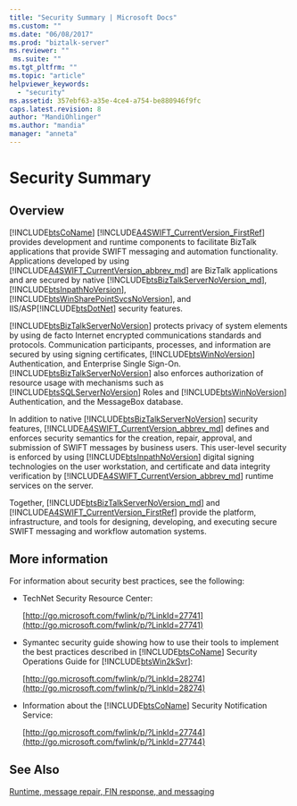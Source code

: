 ```yaml
---
title: "Security Summary | Microsoft Docs"
ms.custom: ""
ms.date: "06/08/2017"
ms.prod: "biztalk-server"
ms.reviewer: ""
 ms.suite: ""
ms.tgt_pltfrm: ""
ms.topic: "article"
helpviewer_keywords: 
  - "security"
ms.assetid: 357ebf63-a35e-4ce4-a754-be880946f9fc
caps.latest.revision: 8
author: "MandiOhlinger"
ms.author: "mandia"
manager: "anneta"
---
```

# Security Summary
## Overview
[!INCLUDE[btsCoName](../../includes/btsconame-md.md)] [!INCLUDE[A4SWIFT_CurrentVersion_FirstRef](../../includes/a4swift-currentversion-firstref-md.md)] provides development and runtime components to facilitate BizTalk applications that provide SWIFT messaging and automation functionality. Applications developed by using [!INCLUDE[A4SWIFT_CurrentVersion_abbrev_md](../../includes/a4swift-currentversion-abbrev-md.md)] are BizTalk applications and are secured by native [!INCLUDE[btsBizTalkServerNoVersion_md](../../includes/btsbiztalkservernoversion-md.md)], [!INCLUDE[btsInpathNoVersion](../../includes/btsinpathnoversion-md.md)], [!INCLUDE[btsWinSharePointSvcsNoVersion](../../includes/btswinsharepointsvcsnoversion-md.md)], and IIS/ASP[!INCLUDE[btsDotNet](../../includes/btsdotnet-md.md)] security features.  
  
 [!INCLUDE[btsBizTalkServerNoVersion](../../includes/btsbiztalkservernoversion-md.md)] protects privacy of system elements by using de facto Internet encrypted communications standards and protocols. Communication participants, processes, and information are secured by using signing certificates, [!INCLUDE[btsWinNoVersion](../../includes/btswinnoversion-md.md)] Authentication, and Enterprise Single Sign-On. [!INCLUDE[btsBizTalkServerNoVersion](../../includes/btsbiztalkservernoversion-md.md)] also enforces authorization of resource usage with mechanisms such as [!INCLUDE[btsSQLServerNoVersion](../../includes/btssqlservernoversion-md.md)] Roles and [!INCLUDE[btsWinNoVersion](../../includes/btswinnoversion-md.md)] Authentication, and the MessageBox database.  
  
 In addition to native [!INCLUDE[btsBizTalkServerNoVersion](../../includes/btsbiztalkservernoversion-md.md)] security features, [!INCLUDE[A4SWIFT_CurrentVersion_abbrev_md](../../includes/a4swift-currentversion-abbrev-md.md)] defines and enforces security semantics for the creation, repair, approval, and submission of SWIFT messages by business users. This user-level security is enforced by using [!INCLUDE[btsInpathNoVersion](../../includes/btsinpathnoversion-md.md)] digital signing technologies on the user workstation, and certificate and data integrity verification by [!INCLUDE[A4SWIFT_CurrentVersion_abbrev_md](../../includes/a4swift-currentversion-abbrev-md.md)] runtime services on the server.  
  
 Together, [!INCLUDE[btsBizTalkServerNoVersion_md](../../includes/btsbiztalkservernoversion-md.md)] and [!INCLUDE[A4SWIFT_CurrentVersion_FirstRef](../../includes/a4swift-currentversion-firstref-md.md)] provide the platform, infrastructure, and tools for designing, developing, and executing secure SWIFT messaging and workflow automation systems.  
  
## More information  
 For information about security best practices, see the following:  
  
-   TechNet Security Resource Center:  
  
     [http://go.microsoft.com/fwlink/p/?LinkId=27741](http://go.microsoft.com/fwlink/p/?LinkId=27741)  
  

-   Symantec security guide showing how to use their tools to implement the best practices described in [!INCLUDE[btsCoName](../../includes/btsconame-md.md)] Security Operations Guide for [!INCLUDE[btsWin2kSvr](../../includes/btswin2ksvr-md.md)]:  
  
     [http://go.microsoft.com/fwlink/p/?LinkId=28274](http://go.microsoft.com/fwlink/p/?LinkId=28274)  

  
-   Information about the [!INCLUDE[btsCoName](../../includes/btsconame-md.md)] Security Notification Service:  
  
     [http://go.microsoft.com/fwlink/p/?LinkId=27744](http://go.microsoft.com/fwlink/p/?LinkId=27744)  
  
  
## See Also  
[Runtime, message repair, FIN response, and messaging](../../adapters-and-accelerators/accelerator-swift/runtime-message-repair-fin-response-and-messaging.md)